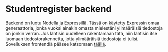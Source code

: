 # Studentregister backend

Backend on luotu Nodella ja Expressillä. Tässä on käytetty Expressin omaa generaattoria, jonka vuoksi ainakin omasta mielestäni ylimääräisiä tiedostoja on jonkin verran. Jos lähtisin uudelleen rakentamaan tätä, niin lähtisin itse luomaan tiedostorakennetta, jotta ylimääräisiä tiedostoja ei tulisi.  
Sovelluksen frontendiä pääsee katsomaan [täällä](https://github.com/juhoristolainen/studentreg).
